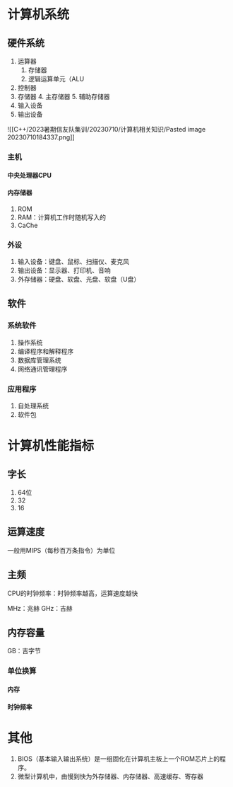 # 计算机系统

## 硬件系统

1. 运算器
	1. 存储器
	2. 逻辑运算单元（ALU
2. 控制器
3. 存储器
	4. 主存储器
	5. 辅助存储器
4. 输入设备
5. 输出设备

![[C++/2023暑期信友队集训/20230710/计算机相关知识/Pasted image 20230710184337.png]]

### 主机

#### 中央处理器CPU

#### 内存储器

1. ROM
2. RAM：计算机工作时随机写入的
3. CaChe

### 外设

1. 输入设备：键盘、鼠标、扫描仪、麦克风
2. 输出设备：显示器、打印机、音响
3. 外存储器：硬盘、软盘、光盘、软盘（U盘）

## 软件

### 系统软件

1. 操作系统
2. 编译程序和解释程序
3. 数据库管理系统
4. 网络通讯管理程序

### 应用程序

1. 自处理系统
2. 软件包

# 计算机性能指标

## 字长

1. 64位
2. 32
3. 16

## 运算速度

一般用MIPS（每秒百万条指令）为单位

## 主频

CPU的时钟频率：时钟频率越高，运算速度越快

MHz：兆赫
GHz：吉赫

## 内存容量

GB：吉字节

### 单位换算

#### 内存

#### 时钟频率

# 其他

1. BIOS（基本输入输出系统）是一组固化在计算机主板上一个ROM芯片上的程序。
2. 微型计算机中，由慢到快为外存储器、内存储器、高速缓存、寄存器